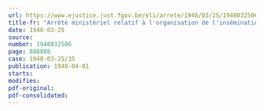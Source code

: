 ```yaml
---
url: https://www.ejustice.just.fgov.be/eli/arrete/1948/03/25/1948032506/justel
title-fr: "Arrêté ministériel relatif à l'organisation de l'insémination artificielle des bêtes bovines"
date: 1948-03-25
source:
number: 1948032506
page: 888888
case: 1948-03-25/35
publication: 1948-04-01
starts:
modifies:
pdf-original:
pdf-consolidated:
---
```


